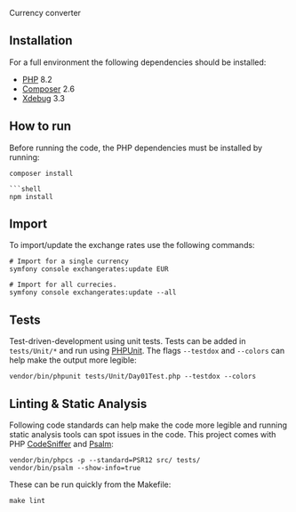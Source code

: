 Currency converter

## Installation

For a full environment the following dependencies should be installed:

* [PHP](https://www.php.net) 8.2
* [Composer](https://getcomposer.org) 2.6
* [Xdebug](https://xdebug.org) 3.3

## How to run

Before running the code, the PHP dependencies must be installed by running:

```shell
composer install

```shell
npm install
```

## Import

To import/update the exchange rates use the following commands:

```shell
# Import for a single currency
symfony console exchangerates:update EUR

# Import for all currecies.
symfony console exchangerates:update --all
```

## Tests

Test-driven-development using unit tests.
Tests can be added in `tests/Unit/*` and run using [PHPUnit](http://phpunit.de).
The flags `--testdox` and `--colors` can help make the output more legible:

```shell
vendor/bin/phpunit tests/Unit/Day01Test.php --testdox --colors
```

## Linting & Static Analysis

Following code standards can help make the code more legible and running static analysis tools can spot issues in the code. 
This project comes with PHP [CodeSniffer](https://github.com/squizlabs/PHP_CodeSniffer) and [Psalm](https://psalm.dev):

```shell
vendor/bin/phpcs -p --standard=PSR12 src/ tests/
vendor/bin/psalm --show-info=true
```

These can be run quickly from the Makefile:

```shell
make lint
```